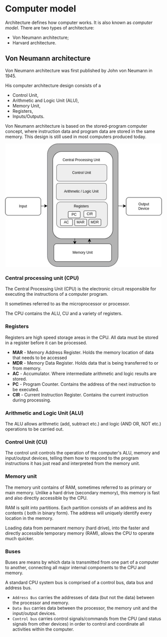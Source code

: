 # Computer model

Architecture defines how computer works. It is also known as _computer model_. There are
two types of architecture:

- Von Neumann architecture;
- Harvard architecture.

## Von Neumann architecture

Von Neumann architecture was first published by John von Neumann in 1945.

His computer architecture design consists of a

* Control Unit,
* Arithmetic and Logic Unit (ALU),
* Memory Unit,
* Registers,
* Inputs/Outputs.

Von Neumann architecture is based on the stored-program computer concept, where
instruction data and program data are stored in the same memory. This design is still
used in most computers produced today.

![von Neumann architecture](images/von_neumann.jpg)

### Central processing unit (CPU)

The Central Processing Unit (CPU) is the electronic circuit responsible for executing
the instructions of a computer program.

It sometimes referred to as the microprocessor or processor.

The CPU contains the ALU, CU and a variety of registers.

### Registers

Registers are high speed storage areas in the CPU. All data must be stored in a register
before it can be processed.

* __MAR__ - Memory Address Register. Holds the memory location of data that needs to be
accessed
* __MDR__ - Memory Data Register. Holds data that is being transferred to or from
memory.
* __AC__ - Accumulator. Where intermediate arithmetic and logic results are stored.
* __PC__ - Program Counter. Contains the address of the next instruction to be executed.
* __CIR__ - Current Instruction Register. Contains the current instruction during
processing.

### Arithmetic and Logic Unit (ALU)

The ALU allows arithmetic (add, subtract etc.) and logic (AND OR, NOT etc.) operations
to be carried out.

### Control Unit (CU)

The control unit controls the operation of the computer's ALU, memory and input/output
devices, telling them how to respond to the program instructions it has just read and
interpreted from the memory unit.

### Memory unit

The memory unit contains of RAM, sometimes referred to as primary or main memory. Unlike
a hard drive (secondary memory), this memory is fast and also directly accessible by the
CPU.

RAM is split into partitions. Each partition consists of an address and its contents (
both in binary form). The address will uniquely identify every location in the memory.

Loading data from permanent memory (hard drive), into the faster and directly accessible
temporary memory (RAM), allows the CPU to operate much quicker.

### Buses

Buses are means by which data is transmitted from one part of a computer to another,
connecting all major internal components to the CPU and memory.

A standard CPU system bus is comprised of a control bus, data bus and address bus.

* `Address Bus` carries the addresses of data (but not the data) between the processor
and memory.
* `Data Bus` carries data between the processor, the memory unit and the input/output
devices.
* `Control bus` carries control signals/commands from the CPU (and status signals from
other devices) in order to control and coordinate all activities within the computer.
